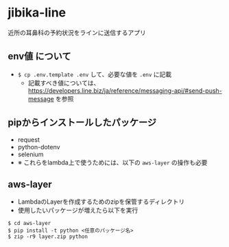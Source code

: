 # jibika-line
近所の耳鼻科の予約状況をラインに送信するアプリ

## env値 について
- `$ cp .env.template .env` して、必要な値を `.env` に記載
  - 記載すべき値については、 https://developers.line.biz/ja/reference/messaging-api/#send-push-message を参照

## pipからインストールしたパッケージ
- request
- python-dotenv
- selenium
- ※ これらをlambda上で使うためには、以下の `aws-layer` の操作も必要

## aws-layer
- LambdaのLayerを作成するためのzipを保管するディレクトリ
- 使用したいパッケージが増えたら以下を実行
```shell
$ cd aws-layer
$ pip install -t python <任意のパッケージ名>
$ zip -r9 layer.zip python
```